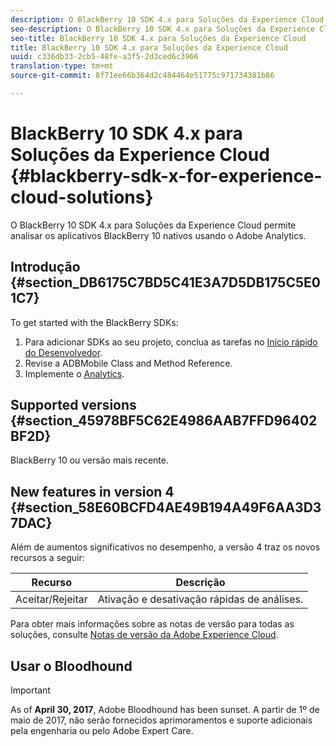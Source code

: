 ```yaml
---
description: O BlackBerry 10 SDK 4.x para Soluções da Experience Cloud permite analisar os aplicativos BlackBerry 10 nativos usando o Adobe Analytics.
seo-description: O BlackBerry 10 SDK 4.x para Soluções da Experience Cloud permite analisar os aplicativos BlackBerry 10 nativos usando o Adobe Analytics
seo-title: BlackBerry 10 SDK 4.x para Soluções da Experience Cloud
title: BlackBerry 10 SDK 4.x para Soluções da Experience Cloud
uuid: c336db33-2cb5-48fe-a3f5-2d3ced6c3966
translation-type: tm+mt
source-git-commit: 8f71ee66b364d2c484464e51775c971734381b86

---
```



# BlackBerry 10 SDK 4.x para Soluções da Experience Cloud {#blackberry-sdk-x-for-experience-cloud-solutions}

O BlackBerry 10 SDK 4.x para Soluções da Experience Cloud permite analisar os aplicativos BlackBerry 10 nativos usando o Adobe Analytics.

## Introdução {#section_DB6175C7BD5C41E3A7D5DB175C5E01C7}

To get started with the BlackBerry SDKs:

1. Para adicionar SDKs ao seu projeto, conclua as tarefas no [Início rápido do Desenvolvedor](/help/blackberry/dev-qs.md).
1. Revise a ADBMobile Class and Method Reference.[](/help/blackberry/methods.md)
1. Implemente o [Analytics](/help/blackberry/analytics.md).

## Supported versions {#section_45978BF5C62E4986AAB7FFD96402BF2D}

BlackBerry 10 ou versão mais recente.

## New features in version 4 {#section_58E60BCFD4AE49B194A49F6AA3D37DAC}

Além de aumentos significativos no desempenho, a versão 4 traz os novos recursos a seguir:

| Recurso | Descrição |
|--- |--- |
| Aceitar/Rejeitar | Ativação e desativação rápidas de análises. |

Para obter mais informações sobre as notas de versão para todas as soluções, consulte [Notas de versão da Adobe Experience Cloud](https://marketing.adobe.com/resources/help/en_US/whatsnew/).

## Usar o Bloodhound

>[!IMPORTANT]
>
>As of **April 30, 2017**, Adobe Bloodhound has been sunset. A partir de 1º de maio de 2017, não serão fornecidos aprimoramentos e suporte adicionais pela engenharia ou pelo Adobe Expert Care.
